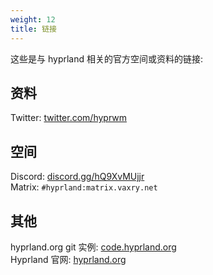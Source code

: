 ```yaml
---
weight: 12
title: 链接
---
```


这些是与 hyprland 相关的官方空间或资料的链接:

## 资料

Twitter: [twitter.com/hyprwm](https://twitter.com/hyprwm)

## 空间

Discord: [discord.gg/hQ9XvMUjjr](https://discord.gg/hQ9XvMUjjr)<br/>
Matrix: `#hyprland:matrix.vaxry.net`

## 其他

hyprland.org git 实例: [code.hyprland.org](https://code.hyprland.org/)<br/>
Hyprland 官网: [hyprland.org](https://hyprland.org/)<br/>
